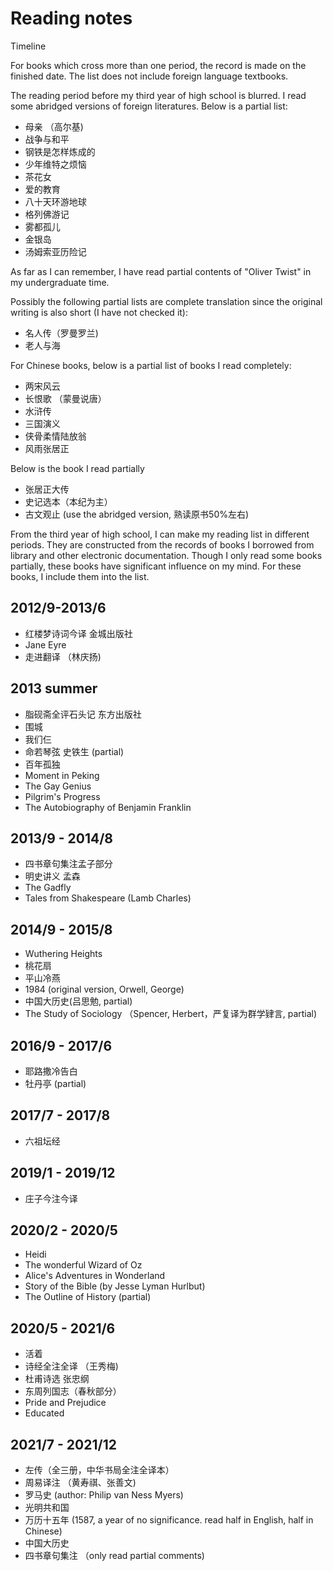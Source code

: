 # Reading notes

Timeline

For books which cross more than one period, the record is made on the finished date.
The list does not include foreign language textbooks.

The reading period before my third year of high school is blurred.
I read some abridged versions of foreign literatures. Below is a partial list:

* 母亲 （高尔基)
* 战争与和平
* 钢铁是怎样炼成的
* 少年维特之烦恼
* 茶花女
* 爱的教育
* 八十天环游地球
* 格列佛游记
* 雾都孤儿
* 金银岛
* 汤姆索亚历险记

As far as I can remember, I have read partial contents of "Oliver Twist" in my undergraduate time.

Possibly the following partial lists are complete translation since the original writing is also short (I have not checked it):
* 名人传（罗曼罗兰)
* 老人与海

For Chinese books, below is a partial list of books I read completely:
* 两宋风云
* 长恨歌 （蒙曼说唐）
* 水浒传
* 三国演义
* 侠骨柔情陆放翁
* 风雨张居正

Below is the book I read partially
* 张居正大传 
* 史记选本（本纪为主）
* 古文观止 (use the abridged version, 熟读原书50%左右)

From the third year of high school, I can make my reading list in different periods.
They are constructed from the records of books I borrowed from library and other
electronic documentation. Though I only read some books partially, these books
have significant influence on my mind. For these books, I include them into the list.

## 2012/9-2013/6
* 红楼梦诗词今译 金城出版社
* Jane Eyre
* 走进翻译 （林庆扬)

## 2013 summer
* 脂砚斋全评石头记 东方出版社
* 围城
* 我们仨
* 命若琴弦 史铁生 (partial)
* 百年孤独
* Moment in Peking
* The Gay Genius
* Pilgrim's Progress
* The Autobiography of Benjamin Franklin

## 2013/9 - 2014/8
* 四书章句集注孟子部分
* 明史讲义 孟森
* The Gadfly
* Tales from Shakespeare (Lamb Charles)

## 2014/9 - 2015/8
* Wuthering Heights
* 桃花扇
* 平山冷燕
* 1984 (original version, Orwell, George)
* 中国大历史(吕思勉, partial)
* The Study of Sociology （Spencer, Herbert，严复译为群学肄言, partial)
 
## 2016/9 - 2017/6
* 耶路撒冷告白
* 牡丹亭 (partial)

## 2017/7 - 2017/8
* 六祖坛经

## 2019/1 - 2019/12
* 庄子今注今译

## 2020/2 - 2020/5
* Heidi
* The wonderful Wizard of Oz
* Alice's Adventures in Wonderland
* Story of the Bible (by Jesse Lyman Hurlbut)
* The Outline of History (partial)

## 2020/5 - 2021/6
* 活着
* 诗经全注全译 （王秀梅)
* 杜甫诗选 张忠纲
* 东周列国志（春秋部分）
* Pride and Prejudice
* Educated

## 2021/7 - 2021/12
* 左传（全三册，中华书局全注全译本）
* 周易译注 （黄寿祺、张善文)
* 罗马史 (author: Philip van Ness Myers)
* 光明共和国
* 万历十五年 (1587, a year of no significance. read half in English, half in Chinese)
* 中国大历史
* 四书章句集注 （only read partial comments)